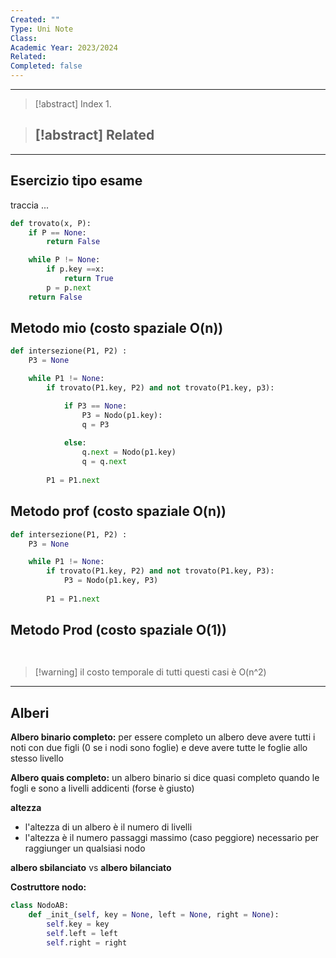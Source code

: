 ```yaml
---
Created: ""
Type: Uni Note
Class: 
Academic Year: 2023/2024
Related: 
Completed: false
---
```

---

>[!abstract] Index
>1. 

>[!abstract] Related
>- 

---

## Esercizio tipo esame

traccia ...

```python
def trovato(x, P):
	if P == None:
		return False

	while P != None:
		if p.key ==x:
			return True
		p = p.next
	return False
```

## Metodo mio (costo spaziale O(n))

```python
def intersezione(P1, P2) :
	P3 = None

	while P1 != None:
		if trovato(P1.key, P2) and not trovato(P1.key, p3):

			if P3 == None:
				P3 = Nodo(p1.key):
				q = P3
			
			else:
				q.next = Nodo(p1.key)
				q = q.next
		
		P1 = P1.next
```

## Metodo prof (costo spaziale O(n))

```python
def intersezione(P1, P2) :
	P3 = None

	while P1 != None:
		if trovato(P1.key, P2) and not trovato(P1.key, P3):
			P3 = Nodo(p1.key, P3)
		
		P1 = P1.next
```

## Metodo Prod (costo spaziale O(1))

```python
 
```

>[!warning] il costo temporale di tutti questi casi è O(n^2)

---
## Alberi


**Albero binario completo:**
per essere completo un albero deve avere tutti i noti con due figli (0 se i nodi sono foglie) e deve avere tutte le foglie allo stesso livello

**Albero quais completo:**
un albero binario si dice quasi completo quando le fogli e sono a livelli addicenti (forse è giusto)


**altezza**
- l'altezza di un albero è il numero di livelli
- l'altezza è il numero passaggi massimo (caso peggiore) necessario per raggiunger un qualsiasi nodo


**albero sbilanciato** vs **albero bilanciato**

**Costruttore nodo:**
```python
class NodoAB:
	def _init_(self, key = None, left = None, right = None):
		self.key = key
		self.left = left
		self.right = right
```

